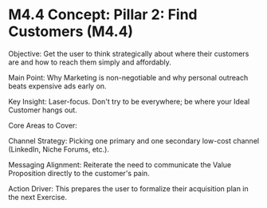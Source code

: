 # M4.4 Concept: Pillar 2: Find Customers (M4.4)
Objective: Get the user to think strategically about where their customers are and how to reach them simply and affordably.

Main Point: Why Marketing is non-negotiable and why personal outreach beats expensive ads early on.

Key Insight: Laser-focus. Don't try to be everywhere; be where your Ideal Customer hangs out.

Core Areas to Cover:

Channel Strategy: Picking one primary and one secondary low-cost channel (LinkedIn, Niche Forums, etc.).

Messaging Alignment: Reiterate the need to communicate the Value Proposition directly to the customer's pain.

Action Driver: This prepares the user to formalize their acquisition plan in the next Exercise.
